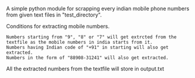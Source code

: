 A simple python module for scrapping every indian mobile phone numbers from given text files in "test_directory".

Conditions for extracting mobile numbers.

    Numbers starting from "9", "8" or "7" will get extrcted from the textfile as the mobile numbers in india starts from it.   
    Numbers having Indian code of "+91" in starting will also get extracted.  
    Numbers in the form of "88908-31241" will also get extracted.  
All the extracted numbers from the textfile will store in output.txt

